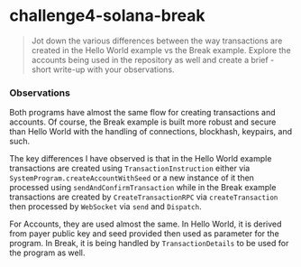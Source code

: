 # challenge4-solana-break

> Jot down the various differences between the way transactions are created in the Hello World example vs the Break example. Explore the accounts being used in the repository as well and create a brief - short write-up with your observations.
### Observations
Both programs have almost the same flow for creating transactions and accounts. Of course, the Break example is built more robust and secure than Hello World with the handling of connections, blockhash, keypairs, and such.

The key differences I have observed is that in the Hello World example transactions are created using `TransactionInstruction` either via `SystemProgram.createAccountWithSeed` or a new instance of it then processed using `sendAndConfirmTransaction` while in the Break example transactions are created by `CreateTransactionRPC` via `createTransaction` then processed by `WebSocket` via `send` and `Dispatch`.

For Accounts, they are used almost the same. In Hello World, it is derived from payer public key and seed provided then used as parameter for the program. In Break, it is being handled by `TransactionDetails` to be used for the program as well.
